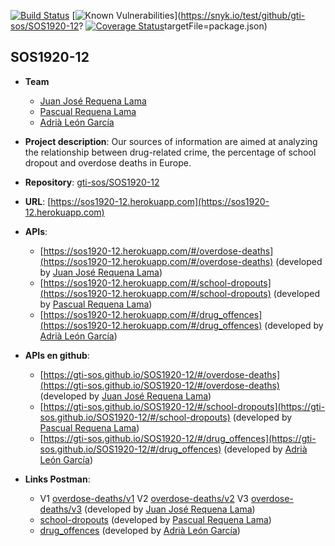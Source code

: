 [![Build Status](https://api.travis-ci.org/gti-sos/SOS1920-12.svg?branch=master)](https://travis-ci.org/gti-sos/SOS1920-12)
[![Known Vulnerabilities](https://snyk.io/test/github/gti-sos/SOS1920-12/badge.svg?targetFile=package.json)](https://snyk.io/test/github/gti-sos/SOS1920-12?
[![Coverage Status](https://coveralls.io/repos/github/gti-sos/SOS1920-12/badge.svg?branch=master)](https://coveralls.io/github/gti-sos/SOS1920-12?branch=master)targetFile=package.json)
## SOS1920-12

- **Team**
  - [Juan José Requena Lama](https://github.com/wuaho)
  - [Pascual Requena Lama](https://github.com/Requena115)
  - [Adrià León García](https://github.com/Adrleogar)
- **Project description**: Our sources of information are aimed at analyzing the relationship between drug-related crime, the percentage of school dropout and overdose deaths in Europe.
- **Repository**: [gti-sos/SOS1920-12](https://github.com/gti-sos/SOS1920-12)
- **URL**: [https://sos1920-12.herokuapp.com](https://sos1920-12.herokuapp.com)
-  **APIs**:
    - [https://sos1920-12.herokuapp.com/#/overdose-deaths](https://sos1920-12.herokuapp.com/#/overdose-deaths) (developed by [Juan José Requena Lama](https://github.com/wuaho))
    - [https://sos1920-12.herokuapp.com/#/school-dropouts](https://sos1920-12.herokuapp.com/#/school-dropouts) (developed by [Pascual Requena Lama](https://github.com/Requena115))
    - [https://sos1920-12.herokuapp.com/#/drug_offences](https://sos1920-12.herokuapp.com/#/drug_offences) (developed by [Adrià León García](https://github.com/Adrleogar))
-  **APIs en github**:
    - [https://gti-sos.github.io/SOS1920-12/#/overdose-deaths](https://gti-sos.github.io/SOS1920-12/#/overdose-deaths) (developed by [Juan José Requena Lama](https://github.com/wuaho))
    - [https://gti-sos.github.io/SOS1920-12/#/school-dropouts](https://gti-sos.github.io/SOS1920-12/#/school-dropouts) (developed by [Pascual Requena Lama](https://github.com/Requena115))
    - [https://gti-sos.github.io/SOS1920-12/#/drug_offences](https://gti-sos.github.io/SOS1920-12/#/drug_offences) (developed by [Adrià León García](https://github.com/Adrleogar))

-  **Links Postman**:
	  - V1 [overdose-deaths/v1](https://documenter.getpostman.com/view/10637417/SzmcbeQ7)  V2 [overdose-deaths/v2](https://documenter.getpostman.com/view/10637417/SzYT6hqp) V3 [overdose-deaths/v3](https://documenter.getpostman.com/view/10637417/SztD789Q) (developed by [Juan José Requena Lama](https://github.com/wuaho))  
    - [school-dropouts](https://documenter.getpostman.com/view/395479/Szf3bWdA) (developed by [Pascual Requena Lama](https://github.com/Requena115))
    - [drug_offences](https://documenter.getpostman.com/view/10697548/SzYUa25t) (developed by [Adrià León García](https://github.com/Adrleogar))
